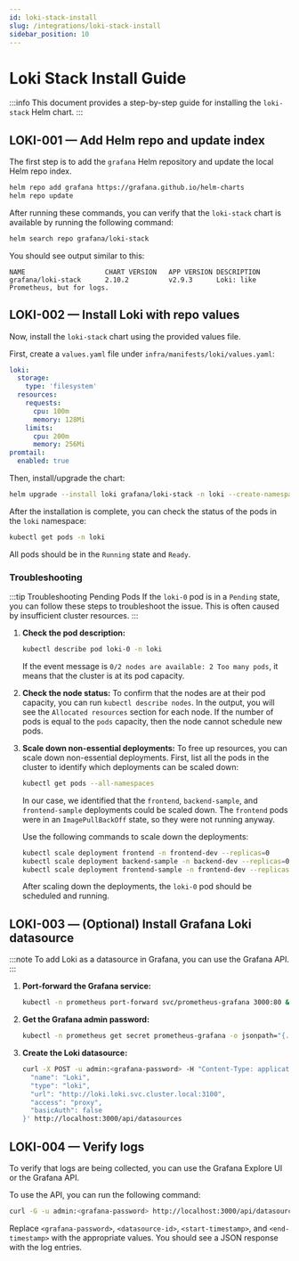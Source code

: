 ```yaml
---
id: loki-stack-install
slug: /integrations/loki-stack-install
sidebar_position: 10
---
```


# Loki Stack Install Guide

:::info This document provides a step-by-step guide for installing the `loki-stack` Helm chart. :::

## LOKI-001 — Add Helm repo and update index

The first step is to add the `grafana` Helm repository and update the local Helm repo index.

```bash title="Add and update Helm repo"
helm repo add grafana https://grafana.github.io/helm-charts
helm repo update
```

After running these commands, you can verify that the `loki-stack` chart is available by running the following command:

```bash title="Search for loki-stack"
helm search repo grafana/loki-stack
```

You should see output similar to this:

```
NAME                  	CHART VERSION	APP VERSION	DESCRIPTION
grafana/loki-stack    	2.10.2       	v2.9.3     	Loki: like Prometheus, but for logs.
```

## LOKI-002 — Install Loki with repo values

Now, install the `loki-stack` chart using the provided values file.

First, create a `values.yaml` file under `infra/manifests/loki/values.yaml`:

```yaml title="infra/manifests/loki/values.yaml"
loki:
  storage:
    type: 'filesystem'
  resources:
    requests:
      cpu: 100m
      memory: 128Mi
    limits:
      cpu: 200m
      memory: 256Mi
promtail:
  enabled: true
```

Then, install/upgrade the chart:

```bash title="Install loki-stack"
helm upgrade --install loki grafana/loki-stack -n loki --create-namespace -f infra/manifests/loki/values.yaml
```

After the installation is complete, you can check the status of the pods in the `loki` namespace:

```bash title="Check pod status"
kubectl get pods -n loki
```

All pods should be in the `Running` state and `Ready`.

### Troubleshooting

:::tip Troubleshooting Pending Pods If the `loki-0` pod is in a `Pending` state, you can follow these steps to troubleshoot the issue. This is often caused by insufficient cluster resources. :::

1.  **Check the pod description:**

    ```bash
    kubectl describe pod loki-0 -n loki
    ```

    If the event message is `0/2 nodes are available: 2 Too many pods`, it means that the cluster is at its pod capacity.

2.  **Check the node status:** To confirm that the nodes are at their pod capacity, you can run `kubectl describe nodes`. In the output, you will see the `Allocated resources` section for each node. If the number of pods is equal to the `pods` capacity, then the node cannot schedule new pods.

3.  **Scale down non-essential deployments:** To free up resources, you can scale down non-essential deployments. First, list all the pods in the cluster to identify which deployments can be scaled down:

    ```bash
    kubectl get pods --all-namespaces
    ```

    In our case, we identified that the `frontend`, `backend-sample`, and `frontend-sample` deployments could be scaled down. The `frontend` pods were in an `ImagePullBackOff` state, so they were not running anyway.

    Use the following commands to scale down the deployments:

    ```bash
    kubectl scale deployment frontend -n frontend-dev --replicas=0
    kubectl scale deployment backend-sample -n backend-dev --replicas=0
    kubectl scale deployment frontend-sample -n frontend-dev --replicas=0
    ```

    After scaling down the deployments, the `loki-0` pod should be scheduled and running.

## LOKI-003 — (Optional) Install Grafana Loki datasource

:::note To add Loki as a datasource in Grafana, you can use the Grafana API. :::

1.  **Port-forward the Grafana service:**

    ```bash
    kubectl -n prometheus port-forward svc/prometheus-grafana 3000:80 &
    ```

2.  **Get the Grafana admin password:**

    ```bash
    kubectl -n prometheus get secret prometheus-grafana -o jsonpath="{.data.admin-password}" | base64 -d; echo
    ```

3.  **Create the Loki datasource:**
    ```bash
    curl -X POST -u admin:<grafana-password> -H "Content-Type: application/json" -d '{
      "name": "Loki",
      "type": "loki",
      "url": "http://loki.loki.svc.cluster.local:3100",
      "access": "proxy",
      "basicAuth": false
    }' http://localhost:3000/api/datasources
    ```

## LOKI-004 — Verify logs

To verify that logs are being collected, you can use the Grafana Explore UI or the Grafana API.

To use the API, you can run the following command:

```bash
curl -G -u admin:<grafana-password> http://localhost:3000/api/datasources/proxy/<datasource-id>/loki/api/v1/query_range --data-urlencode 'query={namespace="loki"}' --data-urlencode "start=<start-timestamp>" --data-urlencode "end=<end-timestamp>"
```

Replace `<grafana-password>`, `<datasource-id>`, `<start-timestamp>`, and `<end-timestamp>` with the appropriate values. You should see a JSON response with the log entries.
